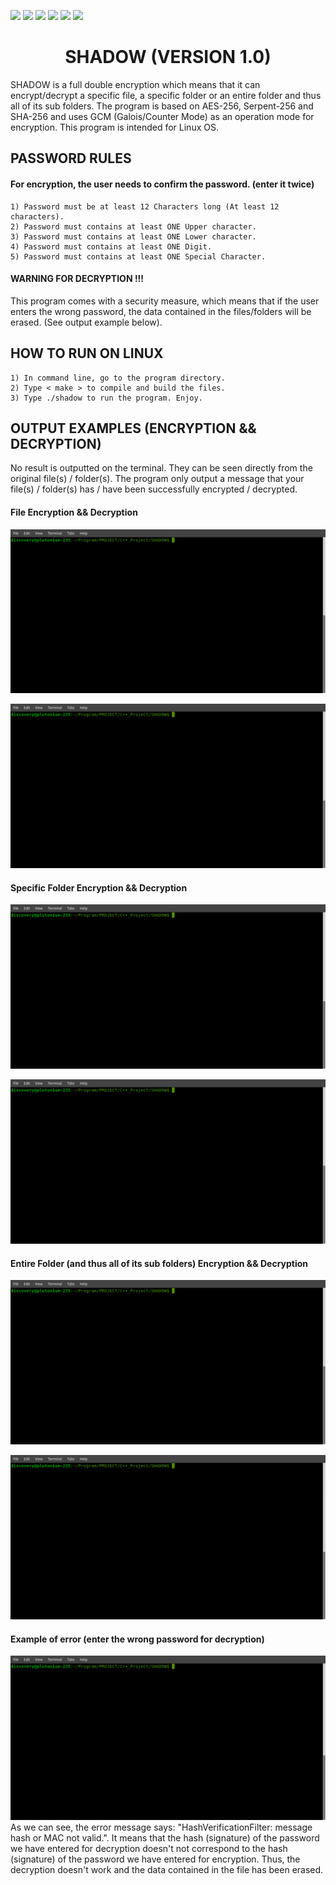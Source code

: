 ![](https://img.shields.io/badge/Code-C++-orange.svg?style=plastic&logo=c%2B%2B)
![](https://img.shields.io/badge/OS-Linux-orange.svg?style=plastic&logo=Linux)
![](https://img.shields.io/badge/Algorithm-AES-orange.svg?style=plastic&logo)
![](https://img.shields.io/badge/Algorithm-Serpent-orange.svg?style=plastic&logo)
![](https://img.shields.io/badge/Algorithm-SHA-orange.svg?style=plastic&logo)
![](https://img.shields.io/badge/Tools-SublimeText-orange.svg?style=plastic&logo)
<h1 align="center"> SHADOW (VERSION 1.0) </h1>
SHADOW is a full double encryption which means that it can encrypt/decrypt a specific file, a specific folder or an entire folder and thus all of its sub folders. The program is based on AES-256, Serpent-256 and SHA-256 and uses GCM (Galois/Counter Mode) as an operation mode for encryption. This program is intended for Linux OS.

<h2 align="left"> PASSWORD RULES </h2>
<h4 align="left"> For encryption, the user needs to confirm the password. (enter it twice)</h4>

	1) Password must be at least 12 Characters long (At least 12 characters).
	2) Password must contains at least ONE Upper character.
	3) Password must contains at least ONE Lower character.
	4) Password must contains at least ONE Digit.
	5) Password must contains at least ONE Special Character.

<h4 align="left"> WARNING FOR DECRYPTION !!! </h4>
This program comes with a security measure, which means that if the user enters the wrong password, the data contained in the files/folders will be erased. (See output example below).

<h2 align="left"> HOW TO RUN ON LINUX </h2>

	1) In command line, go to the program directory.
	2) Type < make > to compile and build the files.
	3) Type ./shadow to run the program. Enjoy.
	
<h2 align="left"> OUTPUT EXAMPLES (ENCRYPTION && DECRYPTION) </h2>
No result is outputted on the terminal. They can be seen directly from the original file(s) / folder(s). The program only output a message that your file(s) / folder(s) has / have been successfully encrypted / decrypted.

<h4 align="left"> File Encryption && Decryption </h4>

![Output](https://github.com/AndryRafam/Shadow/blob/main/Output/FileCrypt.gif)

![Output](https://github.com/AndryRafam/Shadow/blob/main/Output/FileDcrypt.gif)

<h4 align="left"> Specific Folder Encryption && Decryption </h4>

![Output](https://github.com/AndryRafam/Shadow/blob/main/Output/FolderCrypt.gif)

![Output](https://github.com/AndryRafam/Shadow/blob/main/Output/FolderDcrypt.gif)

<h4 align="left"> Entire Folder (and thus all of its sub folders) Encryption && Decryption </h4>

![Output](https://github.com/AndryRafam/Shadow/blob/main/Output/FolderAllCrypt.gif)

![Output](https://github.com/AndryRafam/Shadow/blob/main/Output/FolderAllDcrypt.gif)

<h4 align="left"> Example of error (enter the wrong password for decryption) </h4>

![Ouput](https://github.com/AndryRafam/Shadow/blob/main/Output/ErrorDcrypt.gif)
As we can see, the error message says: "HashVerificationFilter: message hash or MAC not valid.". It means that the hash (signature) of the password we have entered for decryption doesn't not correspond to the hash (signature) of the password we have entered for encryption. Thus, the decryption doesn't work and the data contained in the file has been erased.
